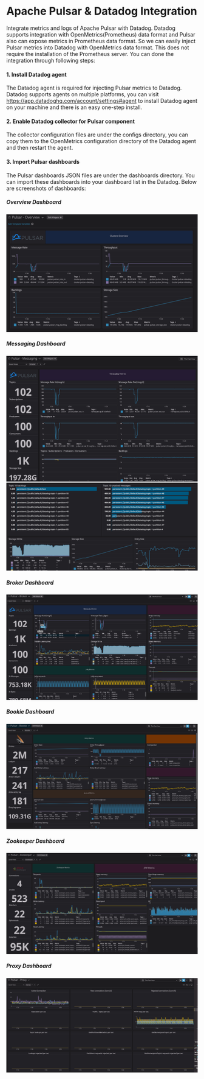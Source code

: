 # Apache Pulsar & Datadog Integration

Integrate metrics and logs of Apache Pulsar with Datadog. Datadog supports integration with OpenMetrics(Prometheus) data format and Pulsar also can expose metrics in Prometheus data format. So we can easily inject Pulsar metrics into Datadog with OpenMetrics data format. This does not require the installation of the Prometheus server. You can done the integration through following steps:

#### 1. Install Datadog agent

The Datadog agent is required for injecting Pulsar metrics to Datadog. Datadog supports agents on multiple platforms, you can visit https://app.datadoghq.com/account/settings#agent to install Datadog agent on your machine and there is an easy one-step install.

#### 2. Enable Datadog collector for Pulsar component

The collector configuration files are under the configs directory, you can copy them to the OpenMetrics configuration directory of the Datadog agent and then restart the agent.

#### 3. Import Pulsar dashboards

The Pulsar dashboards JSON files are under the dashboards directory. You can import these dashboards into your dashboard list in the Datadog. Below are screenshots of  dashboards:

##### Overview Dashboard

![Overview](images/Overview.png)

##### Messaging Dashboard

![Messaging-1](images/Messaging-1.png)
![Messaging-2](images/Messaging-2.png)

##### Broker Dashboard

#### ![Broker](images/Broker.png)

##### Bookie Dashboard

![Bookie](images/Bookie.png)

##### Zookeeper Dashboard

![Zookeeper](images/Zookeeper.png)

##### Proxy Dashboard

![Proxy](images/Proxy.png)

